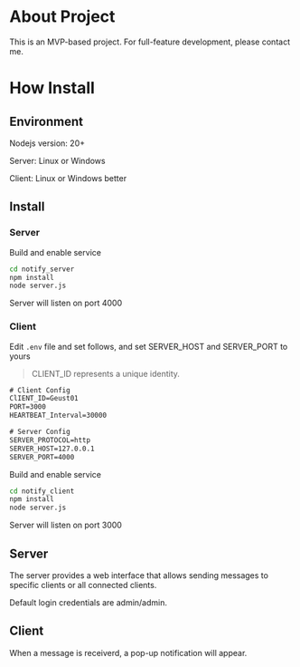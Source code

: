 # About Project

This is an MVP-based project. For full-feature development, please contact me.

# How Install

## Environment

Nodejs version: 20+

Server: Linux or Windows

Client: Linux or Windows better

## Install

### Server

Build and enable service
```bash
cd notify_server
npm install
node server.js
```

Server will listen on port 4000

### Client

Edit ```.env``` file and set follows, and set SERVER_HOST and SERVER_PORT to yours

> CLIENT_ID represents a unique identity.

```txt
# Client Config
ClIENT_ID=Geust01
PORT=3000
HEARTBEAT_Interval=30000

# Server Config
SERVER_PROTOCOL=http
SERVER_HOST=127.0.0.1
SERVER_PORT=4000
```

Build and enable service
```bash
cd notify_client
npm install
node server.js
```
Server will listen on port 3000

## Server

The server provides a web interface that allows sending messages to specific clients or all connected clients.

Default login credentials are admin/admin.

## Client

When a message is receiverd, a pop-up notification will appear.
